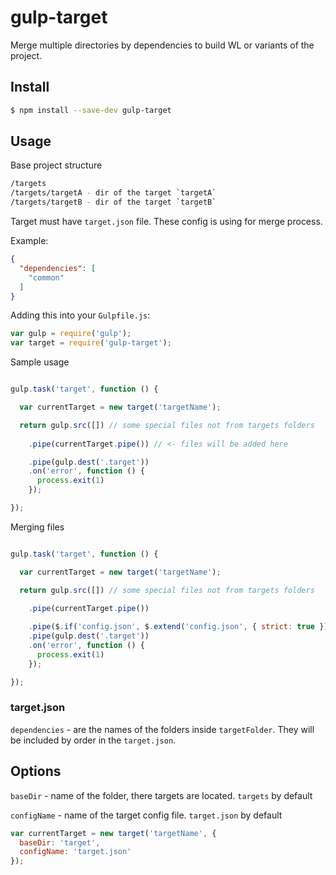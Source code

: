 # gulp-target

Merge multiple directories by dependencies to build WL or variants of the project.

## Install

```sh
$ npm install --save-dev gulp-target
```

## Usage

Base project structure

```sh
/targets
/targets/targetA - dir of the target `targetA`
/targets/targetB - dir of the target `targetB`
```

Target must have `target.json` file. These config is using for merge process.

Example:

```json
{
  "dependencies": [
    "common"
  ]
}
```

Adding this into your `Gulpfile.js`:

```js
var gulp = require('gulp');
var target = require('gulp-target');
```

Sample usage

```js

gulp.task('target', function () {

  var currentTarget = new target('targetName');

  return gulp.src([]) // some special files not from targets folders
    
    .pipe(currentTarget.pipe()) // <- files will be added here

    .pipe(gulp.dest('.target'))
    .on('error', function () {
      process.exit(1)
    });

});
```

Merging files

```js

gulp.task('target', function () {

  var currentTarget = new target('targetName');

  return gulp.src([]) // some special files not from targets folders
    
    .pipe(currentTarget.pipe())

    .pipe($.if('config.json', $.extend('config.json', { strict: true }))
    .pipe(gulp.dest('.target'))
    .on('error', function () {
      process.exit(1)
    });

});

```

### target.json

`dependencies` - are the names of the folders inside `targetFolder`. They will be included by order in the `target.json`.

## Options

`baseDir` - name of the folder, there targets are located. `targets` by default

`configName` - name of the target config file. `target.json` by default

```js
var currentTarget = new target('targetName', {
  baseDir: 'target',
  configName: 'target.json'
});
```


